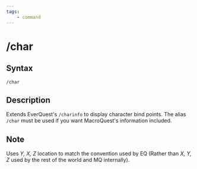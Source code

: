 ```yaml
---
tags:
    - command
---
```

# /char

## Syntax
<!--cmd-syntax-start-->
```eqcommand
/char
```
<!--cmd-syntax-end-->

## Description
<!--cmd-desc-start-->
Extends EverQuest's `/charinfo` to display character bind points. The alias `/char` must be used if you want MacroQuest's information included.
<!--cmd-desc-end-->
## Note

Uses _Y, X, Z_ location to match the convention used by EQ (Rather than _X, Y, Z_ used by the rest of the world and MQ internally).
